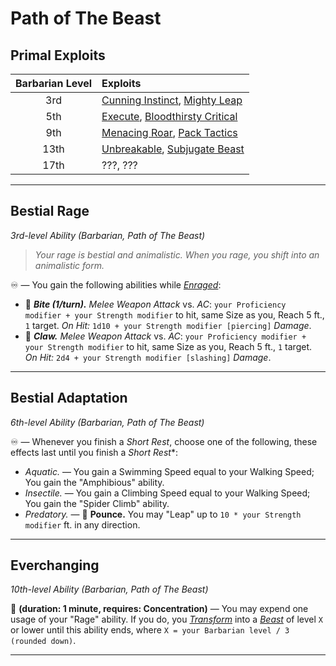 # Path of The Beast

## Primal Exploits

| Barbarian Level | Exploits                                   |
|:---------------:|:-------------------------------------------|
|       3rd       | [Cunning Instinct][CI], [Mighty Leap][ML]  |
|       5th       | [Execute][EX], [Bloodthirsty Critical][BC] |
|       9th       | [Menacing Roar][MR], [Pack Tactics][PT]    |
|      13th       | [Unbreakable][UB], [Subjugate Beast][SB]   |
|      17th       | ???, ???                                   |

---

## Bestial Rage
*3rd-level Ability (Barbarian, Path of The Beast)*

> *Your rage is bestial and animalistic. When you rage, you shift into an animalistic form.*

♾️ — You gain the following abilities while *[Enraged]*:
* 🔺 ***Bite (1/turn).*** *Melee Weapon Attack* vs. *AC*: `your Proficiency modifier + your Strength modifier` to hit, same Size as you, Reach 5 ft., `1` target. *On Hit:* `1d10 + your Strength modifier [piercing]` *Damage*.
* 🔺 ***Claw.*** *Melee Weapon Attack* vs. *AC*: `your Proficiency modifier + your Strength modifier` to hit, same Size as you, Reach 5 ft., `1` target. *On Hit:* `2d4 + your Strength modifier [slashing]` *Damage*.

---

## Bestial Adaptation
*6th-level Ability (Barbarian, Path of The Beast)*  

♾️ — Whenever you finish a *Short Rest*, choose one of the following, these effects last until you finish a *Short Rest**:

* *Aquatic.* — You gain a Swimming Speed equal to your Walking Speed; You gain the "Amphibious" ability.  
* *Insectile.* — You gain a Climbing Speed equal to your Walking Speed; You gain the "Spider Climb" ability.  
* *Predatory.* — 🔷 **Pounce.** You may "Leap" up to `10 * your Strength modifier` ft. in any direction.  

---

## Everchanging
*10th-level Ability (Barbarian, Path of The Beast)*

🔷 **(duration: 1 minute, requires: Concentration)** — You may expend one usage of your "Rage" ability. If you do, you [*Transform*][TR] into a [*Beast*][BST] of level `X` or lower until this ability ends, where `X = your Barbarian level / 3 (rounded down)`.

---

<!-- References. -->

<!-- External references. -->

<!-- Primal Exploits -->

<!-- 1st level -->
[CI]: ../../../Exploits/1st%20Level/Cunning%20Instinct.md
[ML]: ../../../Exploits/1st%20Level/Mighty%20Leap.md

<!-- 2nd level -->
[EX]: ../../../Exploits/2nd%20Level/Execute.md
[BC]: ../../../Exploits/2nd%20Level/Bloodthirsty%20Critical.md

<!-- 3rd level -->
[MR]: ../../../Exploits/3rd%20Level/Menacing%20Roar.md
[PT]: ../../../Exploits/3rd%20Level/Pack%20Tactics.md

<!-- 4th level -->
[UB]: ../../../Exploits/4th%20Level/Unbreakable.md
[SB]: ../../../Exploits/4th%20Level/Subjugate%20Beast.md

<!--------------------->

[Enraged]: ../../../Rules/Conditions/Enraged.md
[TR]: ../../../Rules/Conditions/Transformed.md
[BST]: ../../../Rules/Creatures/Creature%20Types.md

<!----------------->